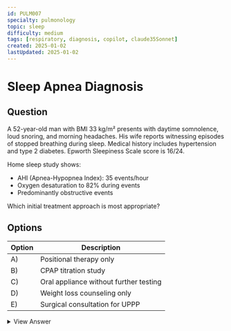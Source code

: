 ```yaml
---
id: PULM007
specialty: pulmonology
topic: sleep
difficulty: medium
tags: [respiratory, diagnosis, copilot, claude35Sonnet]
created: 2025-01-02
lastUpdated: 2025-01-02
---
```


# Sleep Apnea Diagnosis

## Question
A 52-year-old man with BMI 33 kg/m² presents with daytime somnolence, loud snoring, and morning headaches. His wife reports witnessing episodes of stopped breathing during sleep. Medical history includes hypertension and type 2 diabetes. Epworth Sleepiness Scale score is 16/24.

Home sleep study shows:
- AHI (Apnea-Hypopnea Index): 35 events/hour
- Oxygen desaturation to 82% during events
- Predominantly obstructive events

Which initial treatment approach is most appropriate?

## Options
| Option | Description                                             |
|---------|---------------------------------------------------------|
| A)     | Positional therapy only                                  |
| B)     | CPAP titration study                                    |
| C)     | Oral appliance without further testing                  |
| D)     | Weight loss counseling only                             |
| E)     | Surgical consultation for UPPP                          |

<details>
<summary>View Answer</summary>

## Correct Answer
B

## Explanation
1. Severe OSA diagnosis based on:
   - AHI >30 events/hour
   - Significant symptoms
   - Significant desaturations
   - Classic risk factors present

2. CPAP is first-line therapy for severe OSA because:
   - Most effective treatment
   - Non-invasive
   - Reversible
   - Covered by most insurance

3. Other options inadequate:
   - A) Insufficient for severe OSA
   - C) Second-line therapy, less effective
   - D) Important but not sufficient alone
   - E) Reserved for CPAP failure

## References
- AASM Clinical Guidelines 2023
- Sleep Medicine Reviews 2021
</details>
